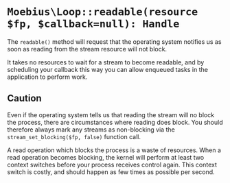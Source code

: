 # `Moebius\Loop::readable(resource $fp, $callback=null): Handle`

The `readable()` method will request that the operating system notifies us as soon
as reading from the stream resource will not block.

It takes no resources to wait for a stream to become readable, and by scheduling
your callback this way you can allow enqueued tasks in the application to perform
work.

## Caution

Even if the operating system tells us that reading the stream will no block the
process, there are circumstances where reading does block. You should therefore
always mark any streams as non-blocking via the `stream_set_blocking($fp, false)`
function call.

A read operation which blocks the process is a waste of resources. When a read
operation becomes blocking, the kernel will perform at least two context switches
before your process receives control again. This context switch is costly, and
should happen as few times as possible per second.

